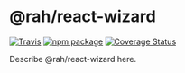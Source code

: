 # @rah/react-wizard

[![Travis][build-badge]][build]
[![npm package][npm-badge]][npm]
[![Coverage Status](https://coveralls.io/repos/github/rahsheen/react-wizard/badge.svg?branch=master)](https://coveralls.io/github/rahsheen/react-wizard?branch=master)

Describe @rah/react-wizard here.

[build-badge]: https://img.shields.io/travis/rahsheen/react-wizard/master.png?style=flat-square
[build]: https://travis-ci.org/rahsheen/react-wizard

[npm-badge]: https://img.shields.io/npm/v/npm-package.png?style=flat-square
[npm]: https://www.npmjs.org/package/npm-package
